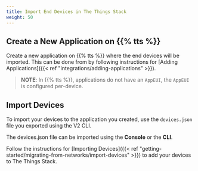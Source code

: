```yaml
---
title: Import End Devices in The Things Stack
weight: 50
---
```


## Create a New Application on {{% tts %}}

Create a new application on {{% tts %}} where the end devices will be imported. This can be done from by following instructions for [Adding Applications]({{< ref "integrations/adding-applications" >}}).

> **NOTE**: In {{% tts %}}, applications do not have an `AppEUI`, the `AppEUI` is configured per-device.

## Import Devices

To import your devices to the application you created, use the `devices.json` file you exported using the V2 CLI.

The devices.json file can be imported using the **Console** or the **CLI**. 

Follow the instructions for [Importing Devices]({{< ref "getting-started/migrating-from-networks/import-devices" >}}) to add your devices to The Things Stack.